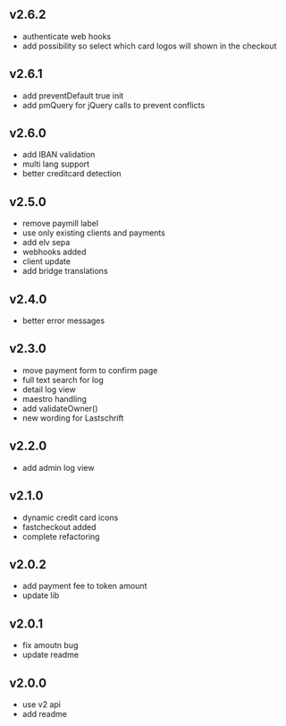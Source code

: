 ## v2.6.2
 * authenticate web hooks
 * add possibility so select which card logos will shown in the checkout

## v2.6.1
 * add preventDefault true init
 * add pmQuery for jQuery calls to prevent conflicts

## v2.6.0
 * add IBAN validation
 * multi lang support
 * better creditcard detection

## v2.5.0
 * remove paymill label
 * use only existing clients and payments
 * add elv sepa
 * webhooks added
 * client update
 * add bridge translations

## v2.4.0
 * better error messages

## v2.3.0
 * move payment form to confirm page
 * full text search for log
 * detail log view
 * maestro handling
 * add validateOwner()
 * new wording for Lastschrift

## v2.2.0
 * add admin log view

## v2.1.0
 * dynamic credit card icons
 * fastcheckout added
 * complete refactoring

## v2.0.2
 * add payment fee to token amount
 * update lib

## v2.0.1
 * fix amoutn bug
 * update readme

## v2.0.0
 * use v2 api
 * add readme
